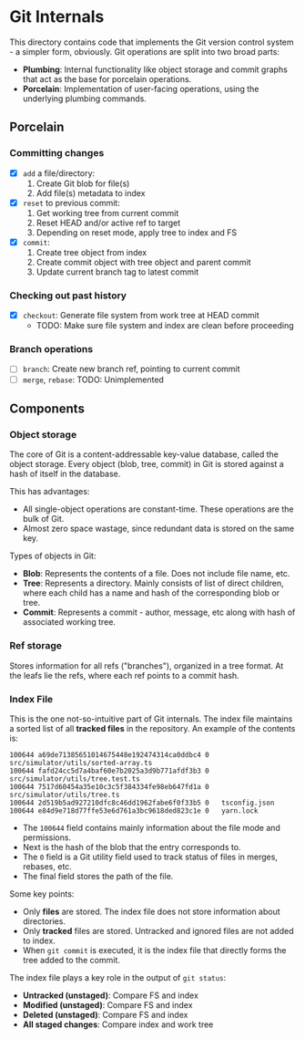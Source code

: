# Git Internals

This directory contains code that implements the Git version control system - a simpler form, obviously.
Git operations are split into two broad parts:

- **Plumbing**: Internal functionality like object storage and commit graphs that act as the base for porcelain operations.
- **Porcelain**: Implementation of user-facing operations, using the underlying plumbing commands.

## Porcelain

### Committing changes

- [x] `add` a file/directory:
  1. Create Git blob for file(s)
  2. Add file(s) metadata to index
- [x] `reset` to previous commit:
  1. Get working tree from current commit
  2. Reset HEAD and/or active ref to target
  3. Depending on reset mode, apply tree to index and FS
- [x] `commit`:
  1. Create tree object from index
  2. Create commit object with tree object and parent commit
  3. Update current branch tag to latest commit

### Checking out past history

- [x] `checkout`: Generate file system from work tree at HEAD commit
  - TODO: Make sure file system and index are clean before proceeding

### Branch operations

- [ ] `branch`: Create new branch ref, pointing to current commit
- [ ] `merge`, `rebase`: TODO: Unimplemented

## Components

### Object storage

The core of Git is a content-addressable key-value database, called the object storage.
Every object (blob, tree, commit) in Git is stored against a hash of itself in the database.

This has advantages:

- All single-object operations are constant-time. These operations are the bulk of Git.
- Almost zero space wastage, since redundant data is stored on the same key.

Types of objects in Git:

- **Blob**: Represents the contents of a file. Does not include file name, etc.
- **Tree**: Represents a directory. Mainly consists of list of direct children,
  where each child has a name and hash of the corresponding blob or tree.
- **Commit**: Represents a commit - author, message, etc along with hash of associated working tree.

### Ref storage

Stores information for all refs ("branches"), organized in a tree format. At
the leafs lie the refs, where each ref points to a commit hash.

### Index File

This is the one not-so-intuitive part of Git internals. The index file maintains
a sorted list of all **tracked files** in the repository. An example of the contents is:

```
100644 a69de71385651014675448e192474314ca0ddbc4 0	src/simulator/utils/sorted-array.ts
100644 fafd24cc5d7a4baf60e7b2025a3d9b771afdf3b3 0	src/simulator/utils/tree.test.ts
100644 7517d60454a35e10c3c5f384334fe98eb647fd1a 0	src/simulator/utils/tree.ts
100644 2d519b5ad927210dfc8c46dd1962fabe6f0f33b5 0	tsconfig.json
100644 e84d9e718d77ffe53e6d761a3bc9618ded823c1e 0	yarn.lock
```

- The `100644` field contains mainly information about the file mode and permissions.
- Next is the hash of the blob that the entry corresponds to.
- The `0` field is a Git utility field used to track status of files in merges, rebases, etc.
- The final field stores the path of the file.

Some key points:

- Only **files** are stored. The index file does not store information about directories.
- Only **tracked** files are stored. Untracked and ignored files are not added to index.
- When `git commit` is executed, it is the index file that directly forms the tree added to the commit.

The index file plays a key role in the output of `git status`:

- **Untracked (unstaged)**: Compare FS and index
- **Modified (unstaged)**: Compare FS and index
- **Deleted (unstaged)**: Compare FS and index
- **All staged changes**: Compare index and work tree
